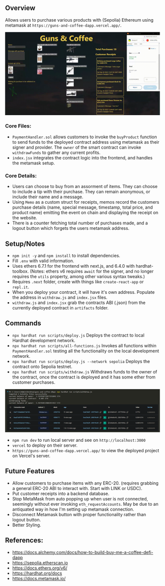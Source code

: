 ## Overview
Allows users to purchase various products with (Sepolia) Ethereum using metamask at `https://guns-and-coffee-dapp.vercel.app/`. 

<img src="public/overview.gif" alt="Overview Gif" />

### Core Files:
- `PaymentHandler.sol` allows customers to invoke the `buyProduct` function to send funds to the deployed contract address using metamask as their signer and provider. The `owner` of the smart contract can invoke `withdrawFunds` to gather any current profits.
- `index.jsx` integrates the contract logic into the frontend, and handles the metamask setup. 

### Core Details:
- Users can choose to buy from an assorment of items. They can choose to include a tip with their purchase. They can remain anonymous, or include their name and a message.
- Using `Memo` as a custom struct for receipts, memos record the customers purchase details (name, special message, timestamp, total price, and product name) emitting the event on chain and displaying the receipt on the website. 
- There is a counter fetching total number of purchases made, and a logout button which forgets the users metamask address.


## Setup/Notes
- `npm init -y` and `npm install` to install dependencies.
- Fill `.env` with valid information.
- Uses ethers 6.7.1 for the frontend with next.js, and 6.4.0 with hardhat-toolbox. (Notes: ethers v6 requires `await` for the signer, and no longer requires the `utils` property, among other various syntax tweaks.)
- Requires `.next` folder, create with things like `create-react-app` or `repl.it`.
- When you deploy your contract, it will have it's own address. Populate the address in `withdraw.js` and `index.jsx` files.
- `withdraw.js` and `index.jsx` grab the contracts ABI (.json) from the currently deployed contract in `artifacts` folder. 


## Commands
- `npx hardhat run scripts/deploy.js` Deploys the contract to local Hardhat development network.
- `npx hardhat run scripts/all-functions.js` Invokes all functions within `PaymentHandler.sol` testing all the functionality on the local development network.
- `npx hardhat run scripts/deploy.js --network sepolia` Deploys the contract onto Sepolia testnet.
- `npx hardhat run scripts/withdraw.js` Withdraws funds to the owner of the contract, once the contract is deployed and it has some ether from customer purchases.

![withdraw and etherscan](public/withdraw.png)

- `npm run dev` to run local server and see on `http://localhost:3000`
- `vercel` to deploy on their server.
- `https://guns-and-coffee-dapp.vercel.app/` to view the deployed project on Vercel's server.


## Future Features
- Allow customers to purchase items with any ERC-20. (requires grabbing a general ERC-20 ABI to interact with. Start with LINK or USDC).
- Put customer receipts into a backend database.
- Stop MetaMask from auto popping up when user is not connected, seemingly without ever invoking `eth_requestAccounts`. May be due to an antiquated way in how I'm setting up metamask connection.
- Disconnect Metamask button with proper functionality rather than logout button.
- Better Styling.


## References:
- https://docs.alchemy.com/docs/how-to-build-buy-me-a-coffee-defi-dapp
- https://sepolia.etherscan.io
- https://docs.ethers.org/v6/
- https://hardhat.org/docs
- https://docs.metamask.io/